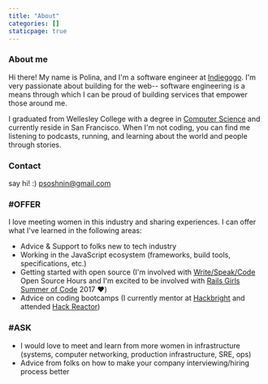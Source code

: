 ```yaml
---
title: "About"
categories: []
staticpage: true
---
```


### About me

Hi there! My name is Polina, and I'm a software engineer at <a href="https://www.indiegogo.com" target="_blank">Indiegogo</a>. I'm very passionate about building for the web-- software engineering is a means through which I can be proud of building services that empower those around me.

I graduated from Wellesley College with a degree in <a href="http://www.wellesley.edu/cs" target="_blank">Computer Science</a> and currently reside in San Francisco. When I'm not coding, you can find me listening to podcasts, running, and learning about the world and people through stories.

### Contact

say hi! :) psoshnin@gmail.com

### #OFFER

I love meeting women in this industry and sharing experiences. I can offer what I've learned in the following areas:

- Advice & Support to folks new to tech industry
- Working in the JavaScript ecosystem (frameworks, build tools, specifications, etc.)
- Getting started with open source (I'm involved with [Write/Speak/Code](http://www.writespeakcode.com/) Open Source Hours and I'm excited to be involved with [Rails Girls Summer of Code](http://railsgirlssummerofcode.org/) 2017 ❤️)
- Advice on coding bootcamps (I currently mentor at [Hackbright](https://hackbrightacademy.com/) and attended [Hack Reactor](http://www.hackreactor.com/))


### #ASK

- I would love to meet and learn from more women in infrastructure (systems, computer networking, production infrastructure, SRE, ops)
- Advice from folks on how to make your company interviewing/hiring process better

